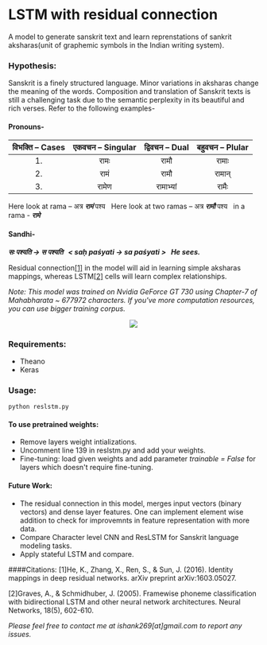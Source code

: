 # LSTM with residual connection
A model to generate sanskrit text and learn reprenstations of sankrit aksharas(unit of graphemic symbols in the Indian writing system). 

### Hypothesis: 
Sanskrit is a finely structured language. Minor variations in aksharas change the meaning of the words. Composition and translation of Sanskrit texts is still a challenging  task due to the semantic perplexity in its beautiful and rich verses. Refer to the following examples-
#### Pronouns-
| विभक्ति – Cases | एकवचन – Singular | द्विवचन – Dual | बहुवचन – Plular |
|:--------------:|:----------------:|:-------------:|:--------------:|
|       1.       |       रामः       |      रामौ     |      रामाः     |
|       2.       |        रामं       |      रामौ     |      रामान्     |
|       3.       |       रामेण       |    रामाभ्यां    |      रामैः      |

Here look at rama – अत्र  ***रामं***  पश्य 
&nbsp;
Here look at two ramas – अत्र  ***रामौ***  पश्य 
&nbsp; 
in a rama - ***रामे*** 

#### Sandhi-
***सः पश्यति → स पश्यति 
&nbsp;
< saḥ paśyati → sa paśyati >
&nbsp;
He sees.***


Residual connection[[1]](#resnet) in the model will aid in learning simple aksharas mappings, whereas LSTM[[2]](#lstm) cells will learn complex relationships. 

*Note: This model was trained on Nvidia GeForce GT 730 using Chapter-7 of Mahabharata ~ 677972 characters. If you've more computation resources, you can use bigger training corpus.*

<p align="center">
<img src="model.png">
</p>

### Requirements:
* Theano
* Keras

### Usage:
`python reslstm.py`
#### To use pretrained weights:
* Remove layers weight intializations.
* Uncomment line 139 in reslstm.py and add your weights.
* Fine-tuning: load given weights and add parameter *trainable = False* for layers which doesn't require fine-tuning.

#### Future Work:
* The residual connection in this model, merges input vectors (binary  vectors) and dense layer features. One can implement element wise addition to check for improvemnts in feature representation with more data. 
* Compare Character level CNN and ResLSTM for Sanskrit language modeling tasks.
* Apply stateful LSTM and compare.



####Citations:
<a id="resnet">
[1]He, K., Zhang, X., Ren, S., & Sun, J. (2016). Identity mappings in deep residual networks. arXiv preprint arXiv:1603.05027.

<a id="lstm">
[2]Graves, A., & Schmidhuber, J. (2005). Framewise phoneme classification with bidirectional LSTM and other neural network architectures. Neural Networks, 18(5), 602-610.


*Please feel free to contact me at ishank269[at]gmail.com to report any issues.*
